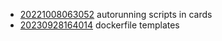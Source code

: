 - [20221008063052](/zet/20221008063052/README.md) autorunning scripts in cards
- [20230928164014](/zet/20230928164014/README.md) dockerfile templates
